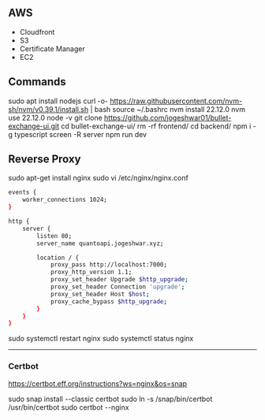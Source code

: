 ## AWS

- Cloudfront
- S3
- Certificate Manager
- EC2

## Commands

sudo apt install nodejs
curl -o- https://raw.githubusercontent.com/nvm-sh/nvm/v0.39.1/install.sh | bash
source ~/.bashrc
nvm install 22.12.0
nvm use 22.12.0
node -v
git clone https://github.com/jogeshwar01/bullet-exchange-ui.git
cd bullet-exchange-ui/
rm -rf frontend/
cd backend/
npm i -g typescript
screen -R server
npm run dev

<exit screen>

## Reverse Proxy

sudo apt-get install nginx
sudo vi /etc/nginx/nginx.conf

```sh
events {
    worker_connections 1024;
}

http {
    server {
        listen 80;
        server_name quantoapi.jogeshwar.xyz;

        location / {
            proxy_pass http://localhost:7000;
            proxy_http_version 1.1;
            proxy_set_header Upgrade $http_upgrade;
            proxy_set_header Connection 'upgrade';
            proxy_set_header Host $host;
            proxy_cache_bypass $http_upgrade;
        }
    }
}
```

sudo systemctl restart nginx
sudo systemctl status nginx

---

### Certbot

https://certbot.eff.org/instructions?ws=nginx&os=snap

sudo snap install --classic certbot
sudo ln -s /snap/bin/certbot /usr/bin/certbot
sudo certbot --nginx
